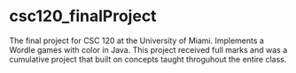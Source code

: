 # csc120_finalProject
The final project for CSC 120 at the University of Miami. Implements a Wordle games with color in Java.
This project received full marks and was a cumulative project that built on concepts taught throguhout the entire class.
